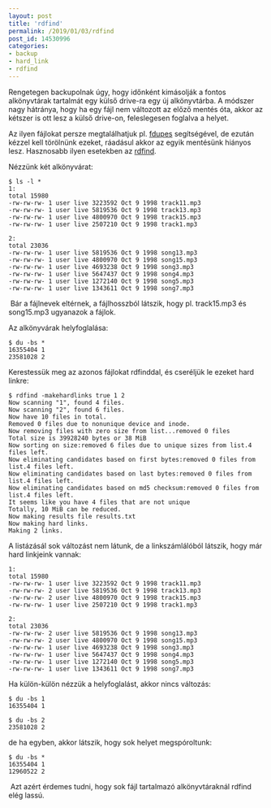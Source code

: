 ```yaml
---
layout: post
title: 'rdfind'
permalink: /2019/01/03/rdfind
post_id: 14530996
categories: 
- backup
- hard_link
- rdfind
---
```


Rengetegen backupolnak úgy, hogy időnként kimásolják a fontos alkönyvtárak tartalmát egy külső drive-ra egy új alkönyvtárba. A módszer nagy hátránya, hogy ha egy fájl nem változott az előző mentés óta, akkor az kétszer is ott lesz a külső drive-on, feleslegesen foglalva a helyet.

Az ilyen fájlokat persze megtalálhatjuk pl. 
[fdupes](/2011/09/10/fdupes) segítségével, de ezután kézzel kell törölnünk ezeket, ráadásul akkor az egyik mentésünk hiányos lesz. Hasznosabb ilyen esetekben az 
[rdfind](https://rdfind.pauldreik.se/).

Nézzünk két alkönyvárat:

```
$ ls -l *
1:
total 15980
-rw-rw-rw- 1 user live 3223592 Oct 9 1998 track11.mp3
-rw-rw-rw- 1 user live 5819536 Oct 9 1998 track13.mp3
-rw-rw-rw- 1 user live 4800970 Oct 9 1998 track15.mp3
-rw-rw-rw- 1 user live 2507210 Oct 9 1998 track1.mp3

2:
total 23036
-rw-rw-rw- 1 user live 5819536 Oct 9 1998 song13.mp3
-rw-rw-rw- 1 user live 4800970 Oct 9 1998 song15.mp3
-rw-rw-rw- 1 user live 4693238 Oct 9 1998 song3.mp3
-rw-rw-rw- 1 user live 5647437 Oct 9 1998 song4.mp3
-rw-rw-rw- 1 user live 1272140 Oct 9 1998 song5.mp3
-rw-rw-rw- 1 user live 1343611 Oct 9 1998 song7.mp3
```

 Bár a fájlnevek eltérnek, a fájlhosszból látszik, hogy pl. track15.mp3 és song15.mp3 ugyanazok a fájlok.

Az alkönyvárak helyfoglalása:

```
$ du -bs *
16355404 1
23581028 2
```

Kerestessük meg az azonos fájlokat rdfinddal, és cseréljük le ezeket hard linkre:

```
$ rdfind -makehardlinks true 1 2 
Now scanning "1", found 4 files.
Now scanning "2", found 6 files.
Now have 10 files in total.
Removed 0 files due to nonunique device and inode.
Now removing files with zero size from list...removed 0 files
Total size is 39928240 bytes or 38 MiB
Now sorting on size:removed 6 files due to unique sizes from list.4 files left.
Now eliminating candidates based on first bytes:removed 0 files from list.4 files left.
Now eliminating candidates based on last bytes:removed 0 files from list.4 files left.
Now eliminating candidates based on md5 checksum:removed 0 files from list.4 files left.
It seems like you have 4 files that are not unique
Totally, 10 MiB can be reduced.
Now making results file results.txt
Now making hard links.
Making 2 links.
```

A listázásál sok változást nem látunk, de a linkszámlálóból látszik, hogy már hard linkjeink vannak:

```
1:
total 15980
-rw-rw-rw- 1 user live 3223592 Oct 9 1998 track11.mp3
-rw-rw-rw- 2 user live 5819536 Oct 9 1998 track13.mp3
-rw-rw-rw- 2 user live 4800970 Oct 9 1998 track15.mp3
-rw-rw-rw- 1 user live 2507210 Oct 9 1998 track1.mp3

2:
total 23036
-rw-rw-rw- 2 user live 5819536 Oct 9 1998 song13.mp3
-rw-rw-rw- 2 user live 4800970 Oct 9 1998 song15.mp3
-rw-rw-rw- 1 user live 4693238 Oct 9 1998 song3.mp3
-rw-rw-rw- 1 user live 5647437 Oct 9 1998 song4.mp3
-rw-rw-rw- 1 user live 1272140 Oct 9 1998 song5.mp3
-rw-rw-rw- 1 user live 1343611 Oct 9 1998 song7.mp3
```

Ha külön-külön nézzük a helyfoglalást, akkor nincs változás:

```
$ du -bs 1
16355404 1

$ du -bs 2
23581028 2
```

de ha egyben, akkor látszik, hogy sok helyet megspóroltunk:

```
$ du -bs *
16355404 1
12960522 2
```

 Azt azért érdemes tudni, hogy sok fájl tartalmazó alkönyvtáraknál rdfind elég lassú.